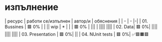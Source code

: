 # изпълнение

| ресурс | работи се/изпълнен | автор/и | обяснения |
| - | - |-|
| 01. Bussines | 🟥 0% |  |
|| wip | * |
|  | 🟥 0% |
||| |
||||
||||
| 02. Data| 🟥 0%|
||||
||||
|||| 
| 03. Presentation | 🟥 0%|
||
| 04. NUnit tests | 🟥 0%|
✅🟩🟧🟥
